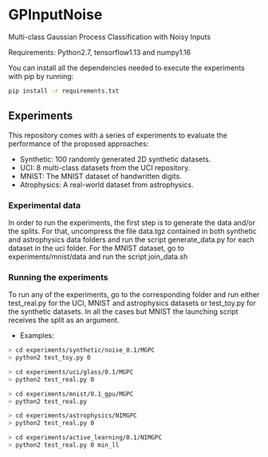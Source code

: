 # GPInputNoise

Multi-class Gaussian Process Classification with Noisy Inputs

Requirements: Python2.7, tensorflow1.13 and numpy1.16

You can install all the dependencies needed to execute the experiments with pip by running:

``` bash
pip install -r requirements.txt

```

## Experiments

This repository comes with a series of experiments to evaluate the performance of the proposed approaches:
 * Synthetic: 100 randomly generated 2D synthetic datasets.
 * UCI: 8 multi-class datasets from the UCI repository.
 * MNIST: The MNIST dataset of handwritten digits.
 * Atrophysics: A real-world dataset from astrophysics.

### Experimental data

In order to run the experiments, the first step is to generate the data and/or the splits. For that, uncompress the file data.tgz contained in both synthetic and astrophysics data folders and run the script generate_data.py for each dataset in the uci folder. For the MNIST dataset, go to experiments/mnist/data and run the script join_data.sh

### Running the experiments

To run any of the experiments, go to the corresponding folder and run either test_real.py for the UCI, MNIST and astrophysics datasets or test_toy.py for the synthetic datasets. In all the cases but MNIST the launching script receives the split as an argument.

- Examples:

```bash
> cd experiments/synthetic/noise_0.1/MGPC
> python2 test_toy.py 0
```

```bash
> cd experiments/uci/glass/0.1/MGPC
> python2 test_real.py 0
```

```bash
> cd experiments/mnist/0.1_gpu/MGPC
> python2 test_real.py
```

```bash
> cd experiments/astrophysics/NIMGPC
> python2 test_real.py 0
```

```bash
> cd experiments/active_learning/0.1/NIMGPC
> python2 test_real.py 0 min_ll
```
